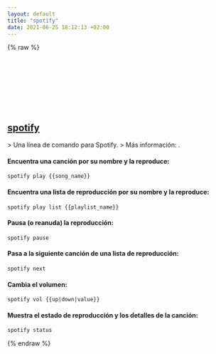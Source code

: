 ```yaml
---
layout: default
title: "spotify"
date: 2021-06-25 18:12:13 +02:00
---
```

{% raw %}
<h2 id="spotify">
  <a href="/es/osx/spotify.html">spotify</a> <a href="#spotify"><svg class="icon">
    <use href="/assets/images/unicode_sprite.svg#link" />
  </svg></a>
</h2>
> Una línea de comando para Spotify.
> Más información: <https://github.com/hnarayanan/shpotify>.

#### Encuentra una canción por su nombre y la reproduce:
```shell
spotify play {{song_name}}
```
#### Encuentra una lista de reproducción por su nombre y la reproduce:
```shell
spotify play list {{playlist_name}}
```
#### Pausa (o reanuda) la reproducción:
```shell
spotify pause
```
#### Pasa a la siguiente canción de una lista de reproducción:
```shell
spotify next
```
#### Cambia el volumen:
```shell
spotify vol {{up|down|value}}
```
#### Muestra el estado de reproducción y los detalles de la canción:
```shell
spotify status
```
{% endraw %}